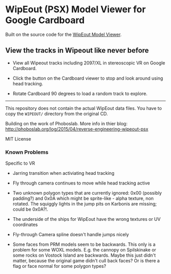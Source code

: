 # WipEout (PSX) Model Viewer for Google Cardboard

Built on the source code for the [WipEout Model Viewer](http://phoboslab.org/wipeout/).

## View the tracks in Wipeout like never before

* View all Wipeout tracks including 2097/XL in stereoscopic VR on Google Cardboard.

* Click the button on the Cardboard viewer to stop and look around using head tracking.

* Rotate Cardboard 90 degrees to load a random track to explore.

------

This repository does not contain the actual WipEout data files. You have to copy the `WIPEOUT/` directory from the original CD.

Building on the work of Phoboslab. More info in thier blog: http://phoboslab.org/log/2015/04/reverse-engineering-wipeout-psx


MIT License


### Known Problems

Specific to VR

- Jarring transition when activiating head tracking

- Fly through camera continues to move while head tracking active

 - Two unknown polygon types that are currently ignored: 0x00 (possibly padding?) and 0x0A which might be sprite-like - alpha texture, non rotated. The squiggly lights in the jump pits on Karbonis are missing; could be 0x0A?!.
 
 - The underside of the ships for WipEout have the wrong textures or UV coordinates
 
 - Fly-through Camera spline doesn't handle jumps nicely
 
 - Some faces from PRM models seem to be backwards. This only is a problem for some WOXL models. E.g. the cannopy on Spilskinake or some rocks on Vostock Island are backwards. Maybe this just didn't matter, because the original game didn't cull back faces? Or is there a flag or face normal for some polygon types?
 
